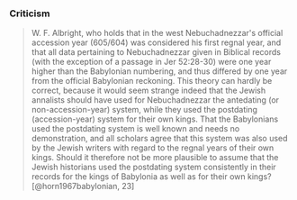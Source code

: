 
### Criticism

> W. F. Albright, who holds 
  that in the west Nebuchadnezzar's official accession year
  (605/604) was considered his first regnal year, and that all data
  pertaining to Nebuchadnezzar given in Biblical records (with
  the exception of a passage in Jer 52:28-30) were one year
  higher than the Babylonian numbering, and thus differed
  by one year from the official Babylonian reckoning. This
  theory can hardly be correct, because it would seem strange
  indeed that the Jewish annalists should have used for Nebuchadnezzar
  the antedating (or non-accession-year) system,
  while they used the postdating (accession-year) system for
  their own kings. That the Babylonians used the postdating
  system is well known and needs no demonstration, and all
  scholars agree that this system was also used by the Jewish
  writers with regard to the regnal years of their own kings.
  Should it therefore not be more plausible to assume that the
  Jewish historians used the postdating system consistently in
  their records for the kings of Babylonia as well as for their
  own kings? [@horn1967babylonian, 23]
